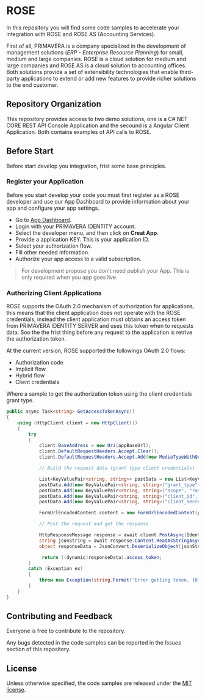 # ROSE

In this repository you will find some code samples to accelerate your integration with ROSE and ROSE AS (Accounting Services).

First of all, PRIMAVERA is a company specialized in the development of management solutions (*ERP - Enterprise Resource Planning*) for small, medium and large companies. ROSE is a cloud solution for medium and large companies and ROSE AS is a cloud solution to accounting offices. Both solutions provide a set of extensibility technologies that enable third-party applications to extend or add new features to provide richer solutions to the end customer.

## Repository Organization

This repository provides access to two demo solutions, one is a C# NET CORE REST API Console Application and the secound is a Angular Client Application. Both contains examples of API calls to ROSE.

## Before Start
Before start develop you integration, frist some base principles.

### Register your Application

Before you start develop your code you must first register as a ROSE developer and use our App Dashboard to provide information about your app and configure your app settings.

* Go to [App Dashboard](https://apps.primaverabss.com/rose/apps).
* Login with your PRIMAVERA IDENTITY account.
* Select the developer menu, and then click on **Creat App**.
* Provide a application KEY. This is your application ID.
* Select your authorization flow.
* Fill other needed information.
* Authorize your app access to a valid subscription.

> For development propose you don't need publish your App. This is only required when you app goes live.

### Authorizing Client Applications

ROSE supports the OAuth 2.0 mechanism of authorization for applications, this means that the client application does not operate with the ROSE credentials, instead the client application must obtains an access token from PRIMAVERA IDENTITY SERVER and uses this token when to requests data. Soo the the frist thing before any request to the application is retrive the authorization token.

At the current version, ROSE supported the followings OAuth 2.0 flows:

* Authorization code
* Implicit flow
* Hybrid flow
* Client credentials

Where a sample to get the authorization token using the client credentials grant type.

```csharp
public async Task<string> GetAccessTokenAsync()
{
    using (HttpClient client = new HttpClient())
    {
        try
        {
            client.BaseAddress = new Uri(appBaseUrl);
            client.DefaultRequestHeaders.Accept.Clear();
            client.DefaultRequestHeaders.Accept.Add(new MediaTypeWithQualityHeaderValue("application/json"));

            // Build the request data (grant type client credentials)

            List<KeyValuePair<string, string>> postData = new List<KeyValuePair<string, string>>();
            postData.Add(new KeyValuePair<string, string>("grant_type", "client_credentials"));
            postData.Add(new KeyValuePair<string, string>("scope", "rose-api"));
            postData.Add(new KeyValuePair<string, string>("client_id", clientId));
            postData.Add(new KeyValuePair<string, string>("client_secret", clientSecret));

            FormUrlEncodedContent content = new FormUrlEncodedContent(postData);

            // Post the request and get the response

            HttpResponseMessage response = await client.PostAsync(IdentitUriKey, content);
            string jsonString = await response.Content.ReadAsStringAsync();
            object responseData = JsonConvert.DeserializeObject(jsonString);

             return ((dynamic)responseData).access_token;
        }
        catch (Exception ex)
        {
            throw new Exception(string.Format("Error getting token. {0}", ex.Message));
        }
    }
}
```

## Contributing and Feedback
Everyone is free to contribute to the repository.

Any bugs detected in the code samples can be reported in the *Issues* section of this repository.

## License

Unless otherwise specified, the code samples are released under the [MIT license](https://pt.wikipedia.org/wiki/Licen%C3%A7a_MIT).

